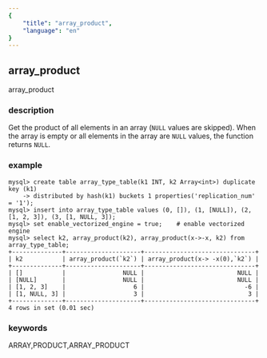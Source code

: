 ```yaml
---
{
    "title": "array_product",
    "language": "en"
}
---
```


<!--
Licensed to the Apache Software Foundation (ASF) under one
or more contributor license agreements.  See the NOTICE file
distributed with this work for additional information
regarding copyright ownership.  The ASF licenses this file
to you under the Apache License, Version 2.0 (the
"License"); you may not use this file except in compliance
with the License.  You may obtain a copy of the License at

  http://www.apache.org/licenses/LICENSE-2.0

Unless required by applicable law or agreed to in writing,
software distributed under the License is distributed on an
"AS IS" BASIS, WITHOUT WARRANTIES OR CONDITIONS OF ANY
KIND, either express or implied.  See the License for the
specific language governing permissions and limitations
under the License.
-->
## array_product

<version since="1.2.0">

array_product

</version>

### description

Get the product of all elements in an array (`NULL` values are skipped).
When the array is empty or all elements in the array are `NULL` values, the function returns `NULL`.

### example

```shell
mysql> create table array_type_table(k1 INT, k2 Array<int>) duplicate key (k1)
    -> distributed by hash(k1) buckets 1 properties('replication_num' = '1');
mysql> insert into array_type_table values (0, []), (1, [NULL]), (2, [1, 2, 3]), (3, [1, NULL, 3]);
mysql> set enable_vectorized_engine = true;    # enable vectorized engine
mysql> select k2, array_product(k2), array_product(x->-x, k2) from array_type_table;
+--------------+---------------------+-------------------------------+
| k2           | array_product(`k2`) | array_product(x-> -x(0),`k2`) |
+--------------+---------------------+-------------------------------+
| []           |                NULL |                          NULL |
| [NULL]       |                NULL |                          NULL |
| [1, 2, 3]    |                   6 |                            -6 |
| [1, NULL, 3] |                   3 |                             3 |
+--------------+---------------------+-------------------------------+
4 rows in set (0.01 sec)

```

### keywords

ARRAY,PRODUCT,ARRAY_PRODUCT

